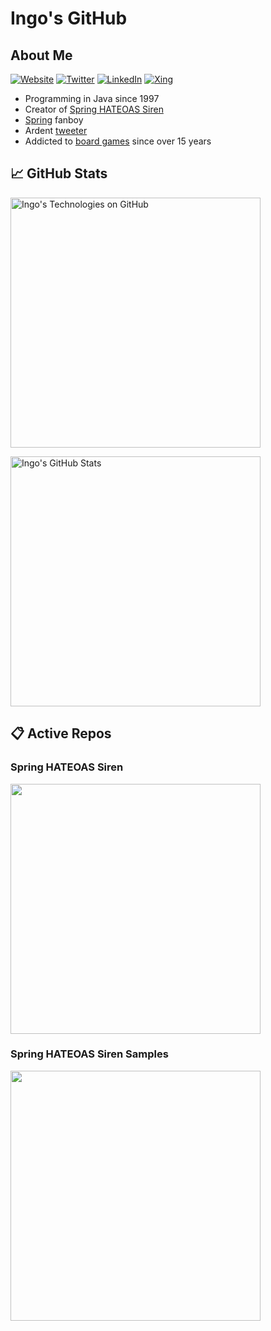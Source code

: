 # Ingo's GitHub

## About Me

[![Website](https://img.shields.io/badge/Website-ingogriebsch.de-informational?style=flat-square&logo=jekyll&logoColor=white)](https://ingogriebsch.de)
[![Twitter](https://img.shields.io/badge/Twitter-d0gb0t666-informational?style=flat-square&logo=twitter&logoColor=white)](https://www.twitter.com/d0gb0t666/)
[![LinkedIn](https://img.shields.io/badge/LinkedIn-Ingo%20Griebsch-informational?style=flat-square&logo=linkedin&logoColor=white)](https://www.linkedin.com/in/ingogriebsch/)
[![Xing](https://img.shields.io/badge/Xing-Ingo%20Griebsch-informational?style=flat-square&logo=xing&logoColor=white)](https://www.xing.com/profile/Ingo_Griebsch)

* Programming in Java since 1997
* Creator of [Spring HATEOAS Siren](https://github.com/ingogriebsch/spring-hateoas-siren)
* [Spring](https://spring.io/) fanboy
* Ardent [tweeter](https://twitter.com/d0gb0t666)
* Addicted to [board games](https://boardgamegeek.com/user/d0gb0t) since over 15 years

## &#x1f4c8; GitHub Stats

<a href="https://github.com/ingogriebsch/ingogriebsch">
  <img align="center" src="https://github-readme-stats.vercel.app/api?username=ingogriebsch&show_icons=true&include_all_commits=true&title_color=2aa889&text_color=99d1ce&icon_color=2bbc8a&bg_color=0c1014&" alt="Ingo's Technologies on GitHub" width="400"/></a>
  
<p/>

<a href="https://github.com/ingogriebsch/ingogriebsch">
  <img align="center" src="https://github-readme-stats.vercel.app/api/top-langs/?username=ingogriebsch&title_color=2aa889&text_color=99d1ce&icon_color=2bbc8a&bg_color=0c1014&langs_count=8&layout=compact&hide=shell,css&theme=material-palenight" alt="Ingo's GitHub Stats" width="400"/></a>

<p/>

## &#x1F4CB; Active Repos

### Spring HATEOAS Siren

<a href="https://github.com/ingogriebsch/spring-hateoas-siren"><img align="center" src="https://github-readme-stats.vercel.app/api/pin/?username=ingogriebsch&repo=spring-hateoas-siren&title_color=ffffff&text_color=c9cacc&icon_color=2bbc8a&bg_color=1d1f21" width="400"/></a><p/>

### Spring HATEOAS Siren Samples

<a href="https://github.com/ingogriebsch/spring-hateoas-siren-samples"><img align="center" src="https://github-readme-stats.vercel.app/api/pin/?username=ingogriebsch&repo=spring-hateoas-siren-samples&title_color=ffffff&text_color=c9cacc&icon_color=2bbc8a&bg_color=1d1f21" width="400"/></a><p/>
